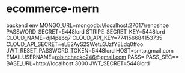 # ecommerce-mern
backend env
MONGO_URL=mongodb://localhost:27017/renoshoe
PASSWORD_SECRET=5448lord
STRIPE_SECRET_KEY=5448lord
CLOUD_NAME=djl4pepq7
CLOUD_API_KEY=774156684153735
CLOUD_API_SECRET=eLE2AyS2SWetu3JzfYELdq0ffoo
JWT_RESET_PASSWORD_TOKEN=5448lord
HOST=smtp.gmail.com
EMAILUSERNAME=robinchacko246@gmail.com
PASS=
PASS_SEC==
BASE_URL=http://localhost:3000
JWT_SECRET=5448lord

